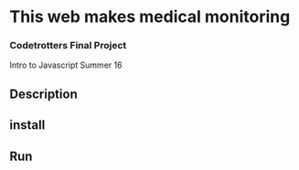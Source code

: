 # This web makes medical monitoring

### Codetrotters Final Project
Intro to Javascript Summer 16

## Description

## install

## Run
